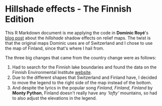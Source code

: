 # Hillshade effects - The Finnish Edition

This R Markdown document is me applying the code in __Dominic Royé__'s [blog post](https://dominicroye.github.io/en/2022/hillshade-effects/) about the _hillshade_ shadow effects on relief maps. The twist is that the original maps Dominic uses are of Switzerland and I chose to use the map of Finland, since that's where I hail from.

The three big changes that came from the country change were as follows:

1. Had to search for the Finnish lake boundaries and found the data on the Finnish Environmental Institute [website](https://www.syke.fi/en-US/Open_information/Spatial_datasets/Downloadable_spatial_dataset).
2. Due to the different shapes that Switzerland and Finland have, I decided to move the legend to the right side of the map instead of the bottom.
3. And despite the lyrics in the popular song _Finland, Finland, Finland_ by __Monty Python__, Finland doesn't really have any _'lofty'_ mountains, so had to also adjust the elevations in the legend.